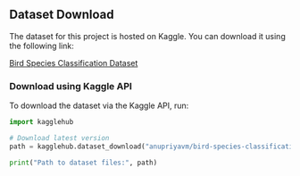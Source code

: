 ## Dataset Download

The dataset for this project is hosted on Kaggle. You can download it using the following link:

[Bird Species Classification Dataset](https://www.kaggle.com/datasets/anupriyavm/bird-species-classification)

### Download using Kaggle API
To download the dataset via the Kaggle API, run:

```python
import kagglehub

# Download latest version
path = kagglehub.dataset_download("anupriyavm/bird-species-classification")

print("Path to dataset files:", path)
